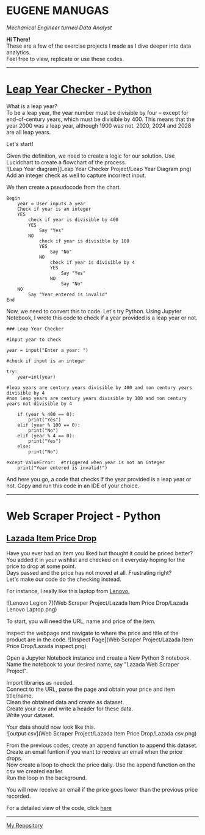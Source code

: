 # **EUGENE MANUGAS**
*Mechanical Engineer turned Data Analyst*
   
   
   
**Hi There!**   
These are a few of the exercise projects I made as I dive deeper into data analytics.   
Feel free to view, replicate or use these codes. 

-------------------------------------------------------------------------------------------------------------------------------------------------------------------

# [Leap Year Checker - Python](https://github.com/eugenemanugas/Portfolio/blob/d84483c0b9262383d005474b025701cd568bf97c/Leap%20Year%20Checker%20Project/Leap%20Year%20-%20Python.ipynb)
What is a leap year?   
To be a leap year, the year number must be divisible by four – except for end-of-century years, which must be divisible by 400. This means that the year 2000 was a leap year, although 1900 was not. 2020, 2024 and 2028 are all leap years.

Let's start!

Given the definition, we need to create a logic for our solution.
Use Lucidchart to create a flowchart of the process.   
![Leap Year diagram](Leap Year Checker Project/Leap Year Diagram.png)
Add an integer check as well to capture incorrect input.   

We then create a pseudocode from the chart.   
```
Begin
    year = User inputs a year
    Check if year is an integer
    YES
        check if year is divisible by 400
        YES
            Say "Yes"
        NO
            check if year is divisible by 100
            YES
                Say "No"
            NO
                check if year is divisible by 4
                YES
                    Say "Yes"
                NO
                    Say "No"
    NO
        Say "Year entered is invalid"
End
```

Now, we need to convert this to code. Let's try Python.
Using Jupyter Notebook, I wrote this code to check if a year provided is a leap year or not.
```
### Leap Year Checker

#input year to check

year = input("Enter a year: ")

#check if input is an integer

try:
    year=int(year)

#leap years are century years divisible by 400 and non century years divisible by 4
#non leap years are century years divisible by 100 and non century years not divisible by 4

    if (year % 400 == 0):
        print("Yes")
    elif (year % 100 == 0):
        print("No")
    elif (year % 4 == 0):
        print("Yes")
    else:
        print("No")

except ValueError:  #triggered when year is not an integer
    print("Year entered is invalid!")
```

And here you go, a code that checks if the year provided is a leap year or not.
Copy and run this code in an IDE of your choice.

-------------------------------------------------------------------------------------------------------------------------------------------------------------------


# Web Scraper Project - Python
## [Lazada Item Price Drop](https://github.com/eugenemanugas/Portfolio/blob/d84483c0b9262383d005474b025701cd568bf97c/Web%20Scraper%20Project/Lazada%20Item%20Price%20Drop/Lazada%20Web%20Scraper%20Project.ipynb)
Have you ever had an item you liked but thought it could be priced better?   
You added it in your wishlist and checked on it everyday hoping for the price to drop at some point.   
Days passed and the price has not moved at all. Frustrating right?   
Let's make our code do the checking instead.

For instance, I really like this laptop from [Lenovo.](https://www.lazada.com.ph/products/lenovo-legion-7-r9000k-rtx-3080-16-inch-r9-5900hx-32gb-ram-1tb-2tb-ssd-25k-165hz-i2704888578-s12925837644.html?)

![Lenovo Legion 7](Web Scraper Project/Lazada Item Price Drop/Lazada Lenovo Laptop.png)

To start, you will need the URL, name and price of the item.

Inspect the webpage and navigate to where the price and title of the product are in the code.
![Inspect Page](Web Scraper Project/Lazada Item Price Drop/Lazada inspect.png)

Open a Jupyter Notebook instance and create a New Python 3 notebook.   
Name the notebook to your desired name, say "Lazada Web Scraper Project".

Import libraries as needed.   
Connect to the URL, parse the page and obtain your price and item title/name.   
Clean the obtained data and create as dataset.   
Create your csv and write a header for these data.   
Write your dataset.   

Your data should now look like this.   
![output csv](Web Scraper Project/Lazada Item Price Drop/Lazada csv.png)

From the previous codes, create an append function to append this dataset.   
Create an email funtion if you want to receive an email when the price drops.    
Now create a loop to check the price daily. Use the append function on the csv we created earlier.   
Run the loop in the background.   

You will now receive an email if the price goes lower than the previous price recorded.

For a detailed view of the code, click [here](https://github.com/eugenemanugas/Portfolio/blob/d84483c0b9262383d005474b025701cd568bf97c/Web%20Scraper%20Project/Lazada%20Item%20Price%20Drop/Lazada%20Web%20Scraper%20Project.ipynb)

-------------------------------------------------------------------------------------------------------------------------------------------------------------------




[My Repository](https://github.com/eugenemanugas/Portfolio)
